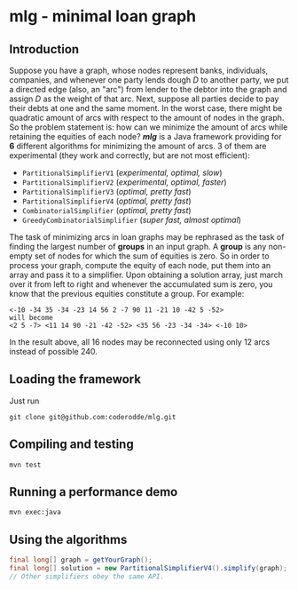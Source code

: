 # mlg - minimal loan graph
## Introduction
Suppose you have a graph, whose nodes represent banks, individuals, companies, and whenever one party lends dough *D* to another party, we put a directed edge (also, an "arc") from lender to the debtor into the graph and assign *D* as the weight of that arc. Next, suppose all parties decide to pay their debts at one and the same moment. In the worst case, there might be quadratic amount of arcs with respect to the amount of nodes in the graph. So the problem statement is: how can we minimize the amount of arcs while retaining the equities of each node?
***mlg*** is a Java framework providing for **6** different algorithms for minimizing the amount of arcs. 3 of them are experimental (they work and correctly, but are not most efficient):
* `PartitionalSimplifierV1` (*experimental, optimal, slow*)
* `PartitionalSimplifierV2` (*experimental, optimal, faster*)
* `PartitionalSimplifierV3` (*optimal, pretty fast*)
* `PartitionalSimplifierV4` (*optimal, pretty fast*)
* `CombinatorialSimplifier` (*optimal, pretty fast*)
* `GreedyCombinatorialSimplifier` (*super fast, almost optimal*)

The task of minimizing arcs in loan graphs may be rephrased as the task of finding the largest number of **groups** in an input graph. A **group** is any non-empty set of nodes for which the sum of equities is zero. So in order to process your graph, compute the equity of each node, put them into an array and pass it to a simplifier. Upon obtaining a solution array, just march over it from left to right and whenever the accumulated sum is zero, you know that the previous equities constitute a group. For example:
```
<-10 -34 35 -34 -23 14 56 2 -7 90 11 -21 10 -42 5 -52> 
will become 
<2 5 -7> <11 14 90 -21 -42 -52> <35 56 -23 -34 -34> <-10 10>
```
In the result above, all 16 nodes may be reconnected using only 12 arcs instead of possible 240.

## Loading the framework
Just run
```
git clone git@github.com:coderodde/mlg.git
```

## Compiling and testing 
```
mvn test
```

## Running a performance demo
```
mvn exec:java
```

## Using the algorithms
```java
final long[] graph = getYourGraph();
final long[] solution = new PartitionalSimplifierV4().simplify(graph);
// Other simplifiers obey the same API.
```
